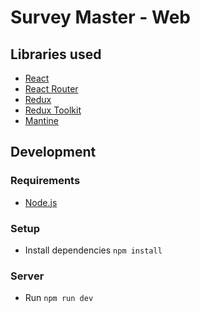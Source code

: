 # Survey Master - Web

## Libraries used

- [React](https://react.dev/)
- [React Router](https://reactrouter.com/)
- [Redux](https://redux.js.org/)
- [Redux Toolkit](https://redux-toolkit.js.org/)
- [Mantine](https://mantine.dev/)

## Development

### Requirements

- [Node.js](https://nodejs.org/en)

### Setup

- Install dependencies `npm install`

### Server

- Run `npm run dev`
